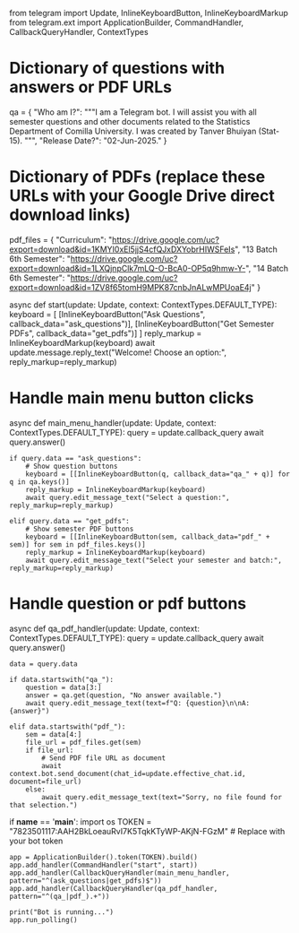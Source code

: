 from telegram import Update, InlineKeyboardButton, InlineKeyboardMarkup
from telegram.ext import ApplicationBuilder, CommandHandler, CallbackQueryHandler, ContextTypes

# Dictionary of questions with answers or PDF URLs
qa = {
    "Who am I?": """I am a Telegram bot. I will assist you with all semester questions and other documents related to the Statistics Department of Comilla University. I was created by Tanver Bhuiyan (Stat-15).
""",
    "Release Date?": "02-Jun-2025."
}

# Dictionary of PDFs (replace these URLs with your Google Drive direct download links)
pdf_files = {
    "Curriculum": "https://drive.google.com/uc?export=download&id=1KMYI0xEl5jjS4cfQJxDXYobrHIWSFeIs",
    "13 Batch 6th Semester": "https://drive.google.com/uc?export=download&id=1LXQjnpClk7mLQ-O-BcA0-OP5q9hmw-Y-",
    "14 Batch 6th Semester": "https://drive.google.com/uc?export=download&id=1ZV8f65tomH9MPK87cnbJnALwMPUoaE4j"
}


async def start(update: Update, context: ContextTypes.DEFAULT_TYPE):
    keyboard = [
        [InlineKeyboardButton("Ask Questions", callback_data="ask_questions")],
        [InlineKeyboardButton("Get Semester PDFs", callback_data="get_pdfs")]
    ]
    reply_markup = InlineKeyboardMarkup(keyboard)
    await update.message.reply_text("Welcome! Choose an option:", reply_markup=reply_markup)

# Handle main menu button clicks
async def main_menu_handler(update: Update, context: ContextTypes.DEFAULT_TYPE):
    query = update.callback_query
    await query.answer()

    if query.data == "ask_questions":
        # Show question buttons
        keyboard = [[InlineKeyboardButton(q, callback_data="qa_" + q)] for q in qa.keys()]
        reply_markup = InlineKeyboardMarkup(keyboard)
        await query.edit_message_text("Select a question:", reply_markup=reply_markup)

    elif query.data == "get_pdfs":
        # Show semester PDF buttons
        keyboard = [[InlineKeyboardButton(sem, callback_data="pdf_" + sem)] for sem in pdf_files.keys()]
        reply_markup = InlineKeyboardMarkup(keyboard)
        await query.edit_message_text("Select your semester and batch:", reply_markup=reply_markup)

# Handle question or pdf buttons
async def qa_pdf_handler(update: Update, context: ContextTypes.DEFAULT_TYPE):
    query = update.callback_query
    await query.answer()

    data = query.data

    if data.startswith("qa_"):
        question = data[3:]
        answer = qa.get(question, "No answer available.")
        await query.edit_message_text(text=f"Q: {question}\n\nA: {answer}")

    elif data.startswith("pdf_"):
        sem = data[4:]
        file_url = pdf_files.get(sem)
        if file_url:
            # Send PDF file URL as document
            await context.bot.send_document(chat_id=update.effective_chat.id, document=file_url)
        else:
            await query.edit_message_text(text="Sorry, no file found for that selection.")

if __name__ == '__main__':
    import os
    TOKEN = "7823501117:AAH2BkLoeauRvI7K5TqkKTyWP-AKjN-FGzM"  # Replace with your bot token

    app = ApplicationBuilder().token(TOKEN).build()
    app.add_handler(CommandHandler("start", start))
    app.add_handler(CallbackQueryHandler(main_menu_handler, pattern="^(ask_questions|get_pdfs)$"))
    app.add_handler(CallbackQueryHandler(qa_pdf_handler, pattern="^(qa_|pdf_).+"))

    print("Bot is running...")
    app.run_polling()
